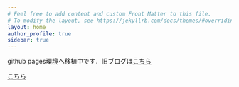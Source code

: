 ```yaml
---
# Feel free to add content and custom Front Matter to this file.
# To modify the layout, see https://jekyllrb.com/docs/themes/#overriding-theme-defaults
layout: home
author_profile: true
sidebar: true
---
```


github pages環境へ移植中です．旧ブログは[こちら](https://diracconstant6582evs.blog.fc2.com/)

[こちら](/_pages/splash.md)
